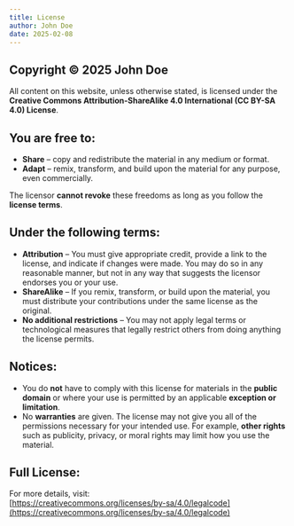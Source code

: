 ```yaml
---
title: License
author: John Doe
date: 2025-02-08
---
```


## Copyright © 2025 John Doe

All content on this website, unless otherwise stated, is licensed under the **Creative Commons Attribution-ShareAlike 4.0 International (CC BY-SA 4.0) License**.

## You are free to:
- **Share** – copy and redistribute the material in any medium or format.
- **Adapt** – remix, transform, and build upon the material for any purpose, even commercially.

The licensor **cannot revoke** these freedoms as long as you follow the **license terms**.

## Under the following terms:
- **Attribution** – You must give appropriate credit, provide a link to the license, and indicate if changes were made. You may do so in any reasonable manner, but not in any way that suggests the licensor endorses you or your use.
- **ShareAlike** – If you remix, transform, or build upon the material, you must distribute your contributions under the same license as the original.
- **No additional restrictions** – You may not apply legal terms or technological measures that legally restrict others from doing anything the license permits.

## Notices:
- You do **not** have to comply with this license for materials in the **public domain** or where your use is permitted by an applicable **exception or limitation**.
- No **warranties** are given. The license may not give you all of the permissions necessary for your intended use. For example, **other rights** such as publicity, privacy, or moral rights may limit how you use the material.

## Full License:
For more details, visit:  
[https://creativecommons.org/licenses/by-sa/4.0/legalcode](https://creativecommons.org/licenses/by-sa/4.0/legalcode)
